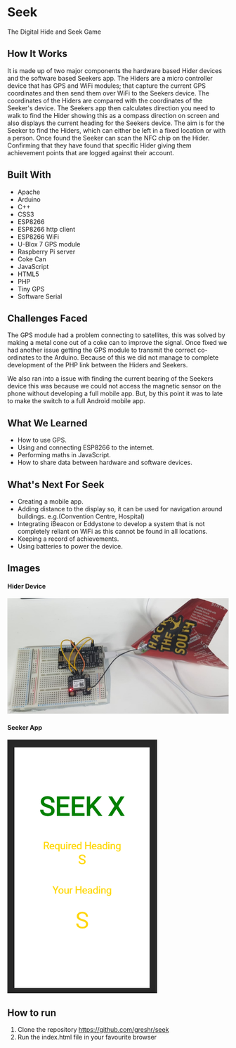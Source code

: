 # Seek
The Digital Hide and Seek Game

## How It Works
It is made up of two major components the hardware based Hider devices and the software based Seekers app. The Hiders are a micro controller device that has GPS and WiFi modules; that capture the current GPS coordinates and then send them over WiFi to the Seekers device. The coordinates of the Hiders are compared with the coordinates of the Seeker's device. The Seekers app then calculates direction you need to walk to find the Hider showing this as a compass direction on screen and also displays the current heading for the Seekers device. The aim is for the Seeker to find the Hiders, which can either be left in a fixed location or with a person. Once found the Seeker can scan the NFC chip on the Hider. Confirming that they have found that specific Hider giving them achievement points that are logged against their account.

## Built With
* Apache
* Arduino
* C++
* CSS3
* ESP8266
* ESP8266 http client
* ESP8266 WiFi
* U-Blox 7 GPS module
* Raspberry Pi server
* Coke Can
* JavaScript
* HTML5
* PHP
* Tiny GPS
* Software Serial

## Challenges Faced
The GPS module had a problem connecting to satellites, this was solved by making a metal cone out of a coke can to improve the signal. Once fixed we had another issue getting the GPS module to transmit the correct co-ordinates to the Arduino. Because of this we did not manage to complete development of the PHP link between the Hiders and Seekers.

We also ran into a issue with finding the current bearing of the Seekers device this was because we could not access the magnetic sensor on the phone without developing a full mobile app. But, by this point it was to late to make the switch to a full Android mobile app.

## What We Learned
* How to use GPS.
* Using and connecting ESP8266 to the internet.
* Performing maths in JavaScript.
* How to share data between hardware and software devices.

## What's Next For Seek
* Creating a mobile app.
* Adding distance to the display so, it can be used for navigation around       buildings. e.g.(Convention Centre, Hospital)
* Integrating iBeacon or Eddystone to develop a system that is not completely reliant on WiFi as this cannot be found in all locations.
* Keeping a record of achievements.
* Using batteries to power the device.

## Images
#### Hider Device
![Hider](screenshots/hider.PNG)
#### Seeker App
![Seeker](screenshots/seeker.PNG)

## How to run
1. Clone the repository https://github.com/greshr/seek
2. Run the index.html file in your favourite browser
